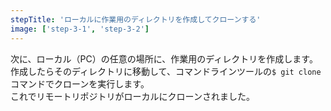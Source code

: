```yaml
---
stepTitle: 'ローカルに作業用のディレクトリを作成してクローンする'
image: ['step-3-1', 'step-3-2']
---
```


次に、ローカル（PC）の任意の場所に、作業用のディレクトリを作成します。作成したらそのディレクトリに移動して、コマンドラインツールの`$ git clone`コマンドでクローンを実行します。  
これでリモートリポジトリがローカルにクローンされました。  
